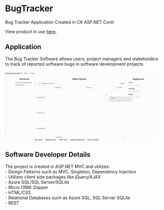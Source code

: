 # BugTracker
Bug Tracker Application Created in C# ASP.NET Core!

View product in use [here](https://bug-tracker.herokuapp.com/).

## Application
The Bug Tracker Software allows users, project managers and stakeholders to track of reported software bugs in software development projects.

![BugTrackerCover](https://github.com/Sunnigen/HeijunkaDashboardApp/blob/master/DesignDocuments/progress-02272022.gif)

## Software Developer Details
The project is created in ASP.NET MVC and utilizes:  
    - Design Patterns such as MVC, Singleton, Dependency Injection  
    - Utilizes client side packages like jQuery/AJAX  
    - Azure SQL/SQL Server/SQLite  
    - Micro ORM: Dapper  
    - HTML/CSS  
    - Relational Databases such as Azure SQL, SQL Server SQLite  
    - REST  
	
